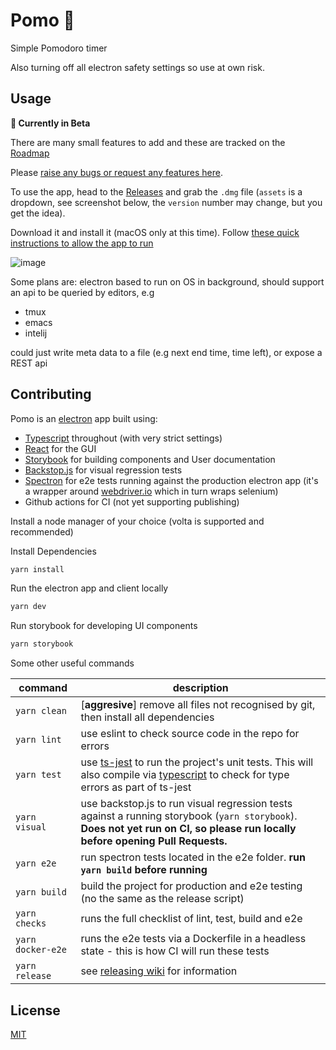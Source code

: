# Pomo 🍅
Simple Pomodoro timer

Also turning off all electron safety settings so use at own risk.

## Usage

**🚧 Currently in Beta**

There are many small features to add and these are tracked on the [Roadmap](https://github.com/AHDesigns/pomo-electron/projects/1)

Please [raise any bugs or request any features here](https://github.com/AHDesigns/pomo-electron/issues/new/choose).

To use the app, head to the [Releases](https://github.com/AHDesigns/pomo-electron/releases) and grab the `.dmg` file (`assets` is a dropdown, see screenshot below, the `version` number may change, but you get the idea).

Download it and install it (macOS only at this time). Follow [these quick instructions to allow the app to run](https://github.com/AHDesigns/pomo-electron/wiki/Beta-Release)

![image](https://user-images.githubusercontent.com/10004500/128321790-3ff8d2e2-4e39-41f9-90d5-571b7af72605.png)


Some plans are:
electron based to run on OS in background, should support an api to be queried by editors, e.g
- tmux
- emacs
- intelij

could just write meta data to a file (e.g next end time, time left), or expose a REST api 

## Contributing

Pomo is an [electron](https://www.electronjs.org/) app built using:
- [Typescript](https://www.typescriptlang.org/) throughout (with very strict settings)
- [React](https://reactjs.org/) for the GUI
- [Storybook](https://storybook.js.org/docs/react/get-started/introduction) for building components and User documentation
- [Backstop.js](https://garris.github.io/BackstopJS/) for visual regression tests
- [Spectron](https://www.electronjs.org/spectron) for e2e tests running against the production electron app (it's a wrapper around [webdriver.io](https://v6.webdriver.io/docs/api.html) which in turn wraps selenium)
- Github actions for CI (not yet supporting publishing)

Install a node manager of your choice (volta is supported and recommended)

Install Dependencies
```bash
yarn install
```

Run the electron app and client locally
```bash
yarn dev
```

Run storybook for developing UI components
```bash
yarn storybook
```

Some other useful commands

| command | description |
| --- | --- |
| `yarn clean` | [**aggresive**] remove all files not recognised by git, then install all dependencies |
| `yarn lint` | use eslint to check source code in the repo for errors |
| `yarn test` | use [ts-jest](https://kulshekhar.github.io/ts-jest/) to run the project's unit tests. This will also compile via [typescript](https://www.typescriptlang.org/) to check for type errors as part of ts-jest|
| `yarn visual` | use backstop.js to run visual regression tests against a running storybook (`yarn storybook`). **Does not yet run on CI, so please run locally before opening Pull Requests.** |
| `yarn e2e` | run spectron tests located in the e2e folder. **run `yarn build` before running**|
| `yarn build` | build the project for production and e2e testing (no the same as the release script) |
| `yarn checks` | runs the full checklist of lint, test, build and e2e ||
| `yarn docker-e2e` | runs the e2e tests via a Dockerfile in a headless state - this is how CI will run these tests |
| `yarn release` | see [releasing wiki](https://github.com/AHDesigns/pancake-electron/wiki/Releasing) for information


## License

[MIT](https://choosealicense.com/licenses/mit/)
